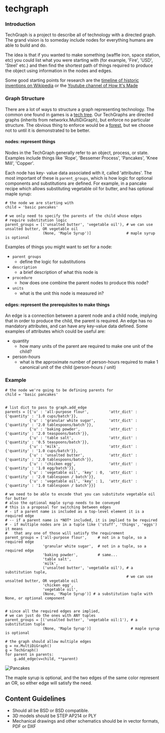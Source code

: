 # techgraph


### Introduction
TechGraph is a project to describe all of technology with a directed graph. The grand vision is to someday include nodes for everything humans are able to build and do. 

The idea is that if you wanted to make something (waffle iron, space station, etc) you could list what you were starting with (for example, 'Fire', 'USD', 'Steel' etc.) and then find the shortest path of things required to produce the object using information in the nodes and edges.

Some good starting points for research are the [timeline of historic inventions on Wikipedia](https://en.wikipedia.org/wiki/Timeline_of_historic_inventions) or the [Youtube channel of How It's Made](https://www.youtube.com/channel/UCELt4nocnWDEnYJmov4zqyA)


### Graph Structure
There are a lot of ways to structure a graph representing technology. The common one found in games is a [tech tree](https://en.wikipedia.org/wiki/Technology_tree). Our TechGraphs are directed graphs (inherits from networkx.MultiDiGraph), but enforce no particular structure. The obvious thing to enforce would be a [forest](https://en.wikipedia.org/wiki/Tree_(graph_theory)), but we choose not to until it is demonstrated to be better.

#### nodes: represent things
Nodes in the TechGraph generally refer to an object, process, or state. Examples include things like 'Rope', 'Bessemer Process', 'Pancakes', 'Knee Mill', 'Copper'.

Each node has key- value data associated with it, called 'attributes'. The most important of these is `parent_groups`, which is how logic for optional components and substitutions are defined. For example, in a pancake recipe which allows substituting vegetable oil for butter, and has optional maple syrup:

```
# the node we are starting with
child = 'basic pancakes'

# we only need to specify the parents of the child whose edges
# require substitution logic
parent_groups = [('unsalted butter', 'vegetable oil'), # we can use unsalted butter, OR vegetable oil
			     (None, 'Maple Syrup')]                # maple syrup is optional     
```


Examples of things you might want to set for a node: 
* `parent groups`
  * define the logic for substitutions
* `description`
  * a brief description of what this node is
* `procedure`
  * how does one combine the parent nodes to produce this node?
* `units`
  * what is the unit this node is measured in?

#### edges: represent the prerequisites to make things
An edge is a connection between a parent node and a child node, implying that in order to produce the child, the parent is required. An edge has no mandatory attributes, and can have any key-value data defined. Some examples of attributes which could be useful are:  
* quantity
  * how many units of the parent are required to make one unit of the child?
* person-hours
  * what is the approximate number of person-hours required to make 1 canonical unit of the child (person-hours / unit)
           
### Example

```
# the node we're going to be defining parents for
child = 'basic pancakes'


# list dict to pass to graph.add_edge 
parents = [{'u' : 'all-purpose flour',         'attr_dict' : {'quantity' : '1.0 cups/batch'}},
           {'u' : 'granular white sugar',      'attr_dict' : {'quantity' : '2.0 tablespoons/batch'}},
           {'u' : 'baking powder',             'attr_dict' : {'quantity' : '2.0 teaspoons/batch'}},
           {'u' : 'table salt',                'attr_dict' : {'quantity' : '0.5 teaspoons/batch'}},
           {'u' : 'milk',                      'attr_dict' : {'quantity' : '1.0 cups/batch'}},
           {'u' : 'unsalted butter',           'attr_dict' : {'quantity' : '2.0 tablespoons/batch'}},
           {'u' : 'chicken egg',               'attr_dict' : {'quantity' : '1.0 egg/batch'}},
           {'u' : 'vegetable oil', 'key' : 0,  'attr_dict' : {'quantity' : '2.0 tablespoon / batch'}},
           {'u' : 'vegetable oil', 'key' : 1,  'attr_dict' : {'quantity' : '1.0 tablespoon / batch'}}]

# we need to be able to encode that you can substitute vegetable oil for butter
# also the optional maple syrup needs to be conveyed
# this is a proposal for switching between edges
# - if a parent name is included as a top-level element it is a required edge
# -- if a parent name is *NOT* included, it is implied to be required
# - if multiple nodes are in a tuple like ('stuff', 'things', 'eggs') it means
#   that any one of those will satisfy the requirement
parent_groups = ['all-purpose flour',     # not in a tuple, so a required edge
                 'granular white sugar',  # not in a tuple, so a required edge
                 'baking powder',         # same...
                 'table salt',
                 'milk',
                 ('unsalted butter', 'vegetable oil'), # a substitution tuple, 
                                                       # we can use unsalted butter, OR vegetable oil
                 'chicken egg',
                 'vegetable oil',
                 (None, 'Maple Syrup')] # a substitution tuple with None, or optional component


# since all the required edges are implied,
# we can just do the ones with ANY tuples
parent_groups = [('unsalted butter', 'vegetable oil:1'), # a substitution tuple
				 (None, 'Maple Syrup')]                  # maple syrup is optional                

# the graph should allow multiple edges
g = nx.MultiDiGraph()
g = TechGraph()
for parent in parents:
	g.add_edge(v=child, **parent)
```

![Pancakes](https://raw.github.com/mikedh/techgraph/master/docs/pancakes.png)

The maple syrup is optional, and the two edges of the same color represent an OR, so either edge will satisfy the need.



## Content Guidelines

* Should all be BSD or BSD compatible. 
* 3D models should be STEP AP214 or PLY
* Mechanical drawings and other schematics should be in vector formats, PDF or DXF